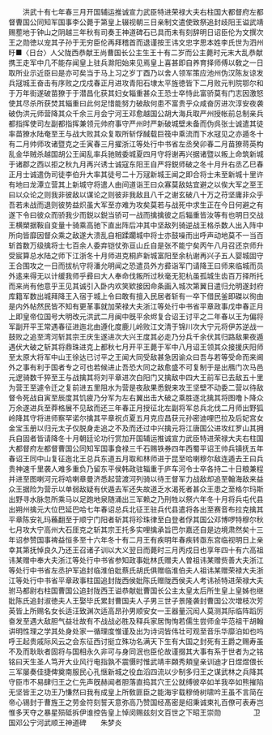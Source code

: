 <!-- { "loadSidebar": true } -->
　　洪武十有七年春三月开国辅运推诚宣力武臣特进荣禄大夫右柱国大都督府左都督曹国公同知军国事李公薨于第皇上辍视朝三日亲制文遣使致祭追封歧阳王谥武靖赐塟地于钟山之阴越三年秋有司奏王神道碑石已具而未有刻辞明日诏臣伦为文撰次王之勋徳以宠其子孙于无穷臣伦再拜稽首而退谨按王讳文忠字思本姓李氏世为泗州旴■〈日台〉人父陇西恭献王尚曹国长公主生王十有二岁而公主薨时元末大乱恭献携王走军中几不能存闻皇上驻兵滁阳始来见焉皇上喜甚即自养育择师傅以敎之一日取所业示近臣曰是亦可矣当于马上习之岁丁酉乃以舍人领军策应池州伪汉陈友谅发兵冦城王奋击有序败之戊戍春正月进攻青阳石埭太平旌徳皆下二月败元判院鄂尔和于万年街遂破苗獠于于潜昌化获其妇女辎重甚众王恐士卒恃此富骄莫有门志因激怒使其尽杀所获焚其辎重曰此何足惜能努力破敌何患不富贵乎众咸奋厉进次淳安夜袭破伪洪元师营降其众千余三月会宁河王邓愈越国公胡大海兵取严州授帐前总制亲兵都指挥使司左副都指挥兼领元帅府事守严州时严新破城壁未备而伪呉张士诚遣其徒率苗獠水陆奄至王与战大败其众复取所斩俘馘载巨筏中乘流而下水冦见之亦遁冬十有二月帅师攻诸暨克之壬寅春三月擢浙江等处行中书省左丞癸卯春二月苗獠蒋英构乱金华贼杀越国胡公王闻乱率兵驰贼委城夏四月守将谢再兴据诸暨以叛上命筑新城于诸郡之西以拒之秋九月再兴诱士诚寇东阳王自严将鋭师破之冬十月升右丞乙巳春正月士诚遣伪司徒李伯升大率其徒号二十万冦新城王闻之即合将士未至新城十里许有地曰龙潭立营其上新城守将遣人由间道诣王曰众寡莫敌姑宜避之以俟大军之至王曰以众论之则我非彼敌以谋论之则彼非我敌且八千之谢玄破八十万之苻坚庸非众乎吾若未战而退则彼势益炽虽大军至亦难为攻矣莫若与战死中求生正在今日何避之有遂下令曰彼众而骄我少而鋭以鋭当骄可一战而擒擒彼之后辎重皆汝等有也明日交战王横槊据鞍自变量十骑乘高驰下直出阵后冲其中坚敌列骑逆战王格杀数人出入阵中所向皆靡因督众乘之敌遂大溃乱自相蹂躙城中将士亦鼓噪而出呼声动地莫不一当百斩首数万级擒将士七百余人委弃铠仗弥亘山丘自是张不能宁矣丙午八月召还京师升受宸算总水陆之师下江浙冬十月师进克桐庐新城富阳至余杭谢再兴子五人婴城固守王合围攻之一日而拔杭守将潘允明闻之恐遣员外方彛诣军门请降王曰师来临城而员外逺来得无以计缓我师乎彛曰大人奉命伐叛所过秋毫无犯杭虽孤城生齿百万择所托而来尚有他意乎王见其诚引入卧内欢笑欵接因命条画入城次第翼日遣归允明遂封府库籍军数出城拜降王入宿于城上令曰敢有擅入民居者斩有一卒下借民釜即磔以徇由是内外帖然民皆不知有更革事就加荣禄大夫浙江等处行中书省平章政事戊申春正月上即皇帝位国号大明改元洪武二月闽中旣平余烬复合诏王讨平之二年春以王为偏将军副开平王常遇春征进迤北由遵化度鹿儿岭败江文清于锦川次大宁元将伊苏逆战一鼓败之追至湾河斩其宗王庆生遂进次大兴王度其必走乃分兵千余伏其归路敌果夜遁遇伏大破之斩其将鼎珠进克上都秋七月开平王薨于军中八月诏王领其众接援庆阳师至太原大将军中山王徐达已讨平之王闻大同受敌甚急因谕众曰吾与若等受命而来阃外之事有利于国者专之可也若候进止吾恐大同之敌愈盛不可复制于是出鴈门次马邑元逻骑数千猝至王与战擒其将刘平章进次白阳门又擒敌中四大王前军已去敌五十里为营王至遽令迁之复前进五里阻水为营是夜敌果悉鋭来攻王坚壁不动委二营以待敌督令死战自寅至辰度其饥疲乃分军为左右翼出击大破之乘胜逐北擒其将图噜卜降众万余遂进兵至莽格展不见敌而还三年春正月授征北左副将军总兵北伐二月师出野狐岭降其守将进师察罕诺尔擒其平章祝贞夏五月克应昌获元孙密迪哩巴拉及后妃宫女金宝玉册以归元太子仅脱身走追之不及而还过中兴擒元将江唐国公进攻红罗山其拥兵自固者皆请降冬十月朝廷论功行赏加开国辅运推诚宣力武臣特进荣禄大夫右柱国大都督府左都督曹国公同知军国事食禄三千石赐铁券四年西蜀平诏王帅兵镇抚五年春诏王同中山复征迤北王总兵东道五月取和林师进于昆至哈喇穆尔敌连遁去王曰兵贵神速千里袭人难多重负乃留东平侯韩政驻辎重于庐车河令士卒各持二十日粮兼程并进至图喇河元将哈喇章曼济悉起营渡河列骑以待王督军力战敌却追至翰海敌来益众王据险为营示以单弱敌疑有伏遁去军还失故道乏水渴死者甚众王患之至格尔玛斯出野寻水脉忽所乘马以足跑地泉随涌出三军赖之乃刑牲以祭六年冬十月将兵屯代县出朔州擒元大位巴延巴哈七年春诏总兵北征王驻兵代县遣将各出至赛音布拉克擒其平章陈安礼玛蘓翻至于顺宁门阳者斩其将珍珠律至白登者俘其国公邓博啰特穆尔秋七月攻大宁高州大石厓克之斩其宗王托多实哩擒承旨巴尔嘉还自是边境肃然矣十三年诏参赞国事禆益恒多至十六年冬十有二月王有疾明年春疾转亟东宫临视明日上亲幸其第抚悼良久乃还王召诸子训以大义翌日而薨时三月丙戍日也享年四十有六高祖讳某赠中奉大夫浙江等处行中书省参知政事妣林氏赠夫人曽祖讳某赠赀善大夫浙江等处行中书省左丞护军追封临淮伯妣蔡氏胡氏俱赠临淮伯夫人祖讳某赠荣禄大夫浙江等处行中书省平章政事柱国追封陇西侯妣陈氏赠陇西侯夫人考讳祯特进荣禄大夫驸马都尉右柱国曹国公追封陇西王谥恭献妣曹国长公主太皇太后所生皇上皇姊也继妣陈氏追封淑徳夫人王娶毕氏累封曹国夫人子男三世子景隆袭封曹国公次増枝次芳英皆上所赐名女长适汪致渊次适高昂孙男顺安女一王器量沉闳人莫测其际临阵蹈厉奋发至遇大敌胆气益壮故有不战战必胜及释兵家居恂恂若儒生尝师金华范祖干胡翰讲明性理之学其处身处家一循理度惟谨及出为诗词皆伟壮可观至音乐华靡泊如也呜呼王起贵戚际风云之会东征西讨挺立殊功名满天下生有大国之封死有王爵之赐寿虽不及而耿耿者固将与国相永久非可与身同泯也臣伦故谨掇其大事有系于世者为之铭铭曰天生圣人笃开大业风行电指孰不震慑时惟武靖丰頥秀頬皇亲训迪才日煜煜偎长三军屡奏佳捷俾奠南服民心孔惬新城之役血滔四流以少制多归王之谋武林之兵降其守臣市不易肆归王之仁先声旣赫闻者胆落直捣其穴王公就缚彼卒如羊我卒如熊摧陷无坚皆王之功王乃慊然曰我有成皇上所敎匪臣之能海宇载穆倚树啸吟王虽不言简在帝心锡封于曹旌王之劳金符刻誓天意弥高乃赞国经髙密是绍秉诚束礼百僚可表寿岂惟多天夺之暴星殒砥拆伊谁控告皇上悼闵赐兹刻文百世之下昭王崇勋
　　
　　卫国邓公宁河武顺王神道碑　　朱梦炎
　　
